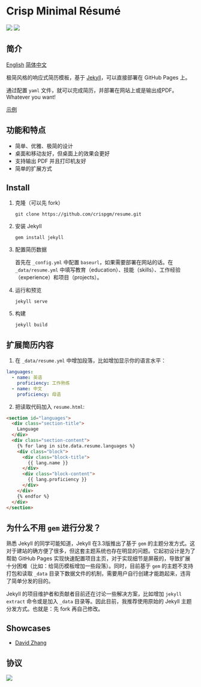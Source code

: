 # Crisp Minimal Résumé

![](https://img.shields.io/badge/license-MIT-blue.svg)
![](https://img.shields.io/badge/powered%20by-jekyll-red.svg)

## 简介

[English](/README.md) [简体中文](/README_zh-CN.md)

极简风格的响应式简历模板，基于 [Jekyll](http://jekyllrb.com/)，可以直接部署在 GitHub Pages 上。

通过配置 `yaml` 文件，就可以完成简历，并部署在网站上或是输出成PDF。Whatever you want!

[示例](https://crispgm.github.io/resume/resume_zh-CN.html)

## 功能和特点

* 简单、优雅、极简的设计
* 桌面和移动友好，但桌面上的效果会更好
* 支持输出 PDF 并且打印机友好
* 简单的扩展方式

## Install

1. 克隆（可以先 fork）

    ```
    git clone https://github.com/crispgm/resume.git
    ```

2. 安装 Jekyll

    ```
    gem install jekyll
    ```

3. 配置简历数据

    首先在 `_config.yml` 中配置 `baseurl`，如果需要部署在网站的话。在 `_data/resume.yml` 中填写教育（education）、技能（skills）、工作经验（experience）和项目（projects）。

4. 运行和预览

    ```
    jekyll serve
    ```

5. 构建

    ```
    jekyll build
    ```

## 扩展简历内容

1. 在 `_data/resume.yml` 中增加段落，比如增加显示你的语言水平：

  ```yaml
  languages:
    - name: 英语
      proficiency: 工作熟练
    - name: 中文
      proficiency: 母语
  ```

2. 把读取代码加入 `resume.html`:

  ```html
  <section id="languages">
    <div class="section-title">
      Language
    </div>
    <div class="section-content">
      {% for lang in site.data.resume.languages %}
      <div class="block">
        <div class="block-title">
          {{ lang.name }}
        </div>
        <div class="block-content">
          {{ lang.proficiency }}
        </div>
      </div>
      {% endfor %}
    </div>
  </section>
  ```

## 为什么不用 `gem` 进行分发？

熟悉 Jekyll 的同学可能知道，Jekyll 在3.3版推出了基于 `gem` 的主题分发方式。这对于建站的确方便了很多，但这套主题系统也存在明显的问题。它起初设计是为了帮助 GitHub Pages 实现快速配置项目主页，对于实现细节是屏蔽的，导致扩展十分困难（比如：给简历模板增加一些段落）。同时，目前基于 `gem` 的主题不支持打包和读取 `_data` 目录下数据文件的机制，需要用户自行创建才能跑起来，违背了简单分发的目的。

Jekyll 的项目维护者和贡献者目前还在讨论一些解决方案，比如增加 `jekyll extract` 命令或是加入 `_data` 目录等。因此目前，我推荐使用原始的 Jekyll 主题分发方式。也就是：先 fork 再自己修改。

## Showcases

* [David Zhang](https://crispgm.com/resume/)

## 协议

[![](https://img.shields.io/github/license/crispgm/resume.svg)](/LICENSE)
